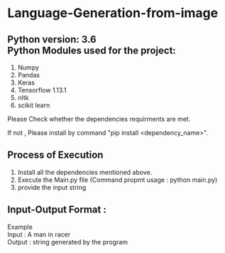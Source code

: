 # Language-Generation-from-image
Python version: 3.6  
Python Modules used for the project:  
------------------------------------  
1. Numpy  
2. Pandas  
3. Keras  
4. Tensorflow 1.13.1  
5. nltk  
6. scikit learn  

Please Check whether the dependencies requirments are met.  

If not , Please install by command "pip install <dependency_name>".  

Process of Execution  
--------------------  
1. Install all the dependencies mentioned above. 
2. Execute the Main.py file (Command propmt usage : python main.py)  
3. provide the input string  

Input-Output Format :  
---------------------
Example  
Input  : A man in racer  
Output : string generated by the program  




